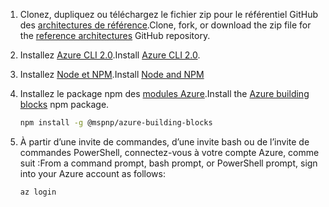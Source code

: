 1. <span data-ttu-id="9c95a-101">Clonez, dupliquez ou téléchargez le fichier zip pour le référentiel GitHub des [architectures de référence](https://github.com/mspnp/reference-architectures).</span><span class="sxs-lookup"><span data-stu-id="9c95a-101">Clone, fork, or download the zip file for the [reference architectures](https://github.com/mspnp/reference-architectures) GitHub repository.</span></span>

2. <span data-ttu-id="9c95a-102">Installez [Azure CLI 2.0](/cli/azure/install-azure-cli?view=azure-cli-latest).</span><span class="sxs-lookup"><span data-stu-id="9c95a-102">Install [Azure CLI 2.0](/cli/azure/install-azure-cli?view=azure-cli-latest).</span></span>

3. <span data-ttu-id="9c95a-103">Installez [Node et NPM](https://nodejs.org/en/download/).</span><span class="sxs-lookup"><span data-stu-id="9c95a-103">Install [Node and NPM](https://nodejs.org/en/download/)</span></span>

4. <span data-ttu-id="9c95a-104">Installez le package npm des [modules Azure](https://github.com/mspnp/template-building-blocks/wiki/Install-Azure-Building-Blocks).</span><span class="sxs-lookup"><span data-stu-id="9c95a-104">Install the [Azure building blocks](https://github.com/mspnp/template-building-blocks/wiki/Install-Azure-Building-Blocks) npm package.</span></span>

   ```bash
   npm install -g @mspnp/azure-building-blocks
   ```

5. <span data-ttu-id="9c95a-105">À partir d’une invite de commandes, d’une invite bash ou de l’invite de commandes PowerShell, connectez-vous à votre compte Azure, comme suit :</span><span class="sxs-lookup"><span data-stu-id="9c95a-105">From a command prompt, bash prompt, or PowerShell prompt, sign into your Azure account as follows:</span></span>

   ```bash
   az login
   ```
